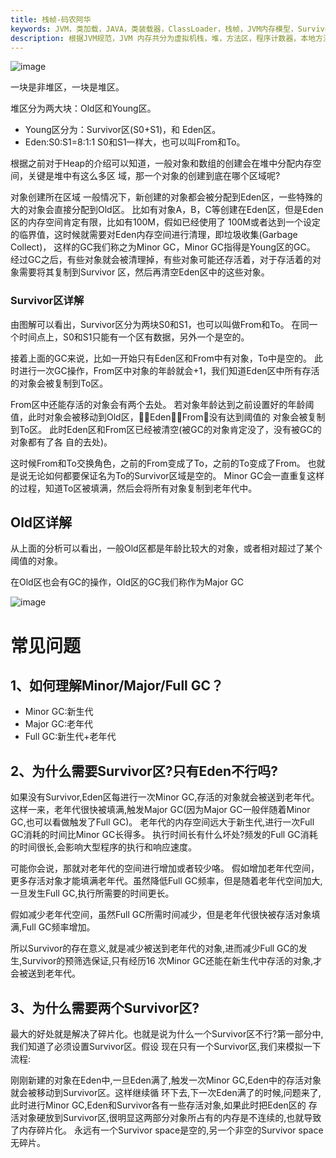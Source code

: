 ```yaml
---
title: 栈帧-码农阿华
keywords: JVM，类加载，JAVA，类装载器，ClassLoader，栈帧，JVM内存模型，Survivor区，Old区详解
description: 根据JVM规范，JVM 内存共分为虚拟机栈，堆，方法区，程序计数器，本地方法栈五个部分。
---
```


![image](http://java-run-blog.oss-cn-zhangjiakou.aliyuncs.com/7699730376524dad8b5b80976db5955e.png
)

一块是非堆区，一块是堆区。

堆区分为两大块：Old区和Young区。

 -  Young区分为：Survivor区(S0+S1)，和 Eden区。
  - Eden:S0:S1=8:1:1 S0和S1一样大，也可以叫From和To。

根据之前对于Heap的介绍可以知道，一般对象和数组的创建会在堆中分配内存空间，关键是堆中有这么多区 域，那一个对象的创建到底在哪个区域呢?

对象创建所在区域
一般情况下，新创建的对象都会被分配到Eden区，一些特殊的大的对象会直接分配到Old区。
比如有对象A，B，C等创建在Eden区，但是Eden区的内存空间肯定有限，比如有100M，假如已经使用了 100M或者达到一个设定的临界值，这时候就需要对Eden内存空间进行清理，即垃圾收集(Garbage Collect)， 
这样的GC我们称之为Minor GC，Minor GC指得是Young区的GC。
经过GC之后，有些对象就会被清理掉，有些对象可能还存活着，对于存活着的对象需要将其复制到Survivor 区，然后再清空Eden区中的这些对象。
### Survivor区详解

由图解可以看出，Survivor区分为两块S0和S1，也可以叫做From和To。 
在同一个时间点上，S0和S1只能有一个区有数据，另外一个是空的。

接着上面的GC来说，比如一开始只有Eden区和From中有对象，To中是空的。 此时进行一次GC操作，From区中对象的年龄就会+1，我们知道Eden区中所有存活的对象会被复制到To区。

From区中还能存活的对象会有两个去处。 若对象年龄达到之前设置好的年龄阈值，此时对象会被移动到Old区，􏰌􏰍Eden􏰎􏰏From􏰎没有达到阈值的 对象会被复制到To区。 此时Eden区和From区已经被清空(被GC的对象肯定没了，没有被GC的对象都有了各 自的去处)。

这时候From和To交换角色，之前的From变成了To，之前的To变成了From。 也就是说无论如何都要保证名为To的Survivor区域是空的。
Minor GC会一直重复这样的过程，知道To区被填满，然后会将所有对象复制到老年代中。

## Old区详解

从上面的分析可以看出，一般Old区都是年龄比较大的对象，或者相对超过了某个阈值的对象。

在Old区也会有GC的操作，Old区的GC我们称作为Major GC

![image](http://java-run-blog.oss-cn-zhangjiakou.aliyuncs.com/19f278bba025414b9335a0b86a6b99a5.png
)

# 常见问题
## 1、如何理解Minor/Major/Full GC？
 - Minor GC:新生代
 - Major GC:老年代
 - Full GC:新生代+老年代

## 2、为什么需要Survivor区?只有Eden不行吗?

如果没有Survivor,Eden区每进行一次Minor GC,存活的对象就会被送到老年代。 这样一来，老年代很快被填满,触发Major GC(因为Major GC一般伴随着Minor GC,也可以看做触发了Full GC)。 老年代的内存空间远大于新生代,进行一次Full GC消耗的时间比Minor GC长得多。 执行时间长有什么坏处?频发的Full GC消耗的时间很长,会影响大型程序的执行和响应速度。

可能你会说，那就对老年代的空间进行增加或者较少咯。 假如增加老年代空间，更多存活对象才能填满老年代。虽然降低Full GC频率，但是随着老年代空间加大,一旦发生Full GC,执行所需要的时间更长。

假如减少老年代空间，虽然Full GC所需时间减少，但是老年代很快被存活对象填满,Full GC频率增加。

所以Survivor的存在意义,就是减少被送到老年代的对象,进而减少Full GC的发生,Survivor的预筛选保证,只有经历16 次Minor GC还能在新生代中存活的对象,才会被送到老年代。

## 3、为什么需要两个Survivor区?

最大的好处就是解决了碎片化。也就是说为什么一个Survivor区不行?第一部分中,我们知道了必须设置Survivor区。假设 现在只有一个Survivor区,我们来模拟一下流程:

刚刚新建的对象在Eden中,一旦Eden满了,触发一次Minor GC,Eden中的存活对象就会被移动到Survivor区。这样继续循 环下去,下一次Eden满了的时候,问题来了,此时进行Minor GC,Eden和Survivor各有一些存活对象,如果此时把Eden区的 存活对象硬放到Survivor区,很明显这两部分对象所占有的内存是不连续的,也就导致了内存碎片化。
永远有一个Survivor space是空的,另一个非空的Survivor space无碎片。
